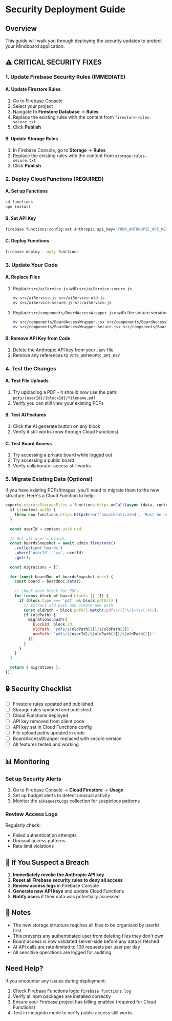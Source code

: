 # Security Deployment Guide

## Overview
This guide will walk you through deploying the security updates to protect your Mindboard application.

## ⚠️ CRITICAL SECURITY FIXES

### 1. Update Firebase Security Rules (IMMEDIATE)

#### A. Update Firestore Rules
1. Go to [Firebase Console](https://console.firebase.google.com)
2. Select your project
3. Navigate to **Firestore Database** → **Rules**
4. Replace the existing rules with the content from `firestore-rules-secure.txt`
5. Click **Publish**

#### B. Update Storage Rules
1. In Firebase Console, go to **Storage** → **Rules**
2. Replace the existing rules with the content from `storage-rules-secure.txt`
3. Click **Publish**

### 2. Deploy Cloud Functions (REQUIRED)

#### A. Set up Functions
```bash
cd functions
npm install
```

#### B. Set API Key
```bash
firebase functions:config:set anthropic.api_key="YOUR_ANTHROPIC_API_KEY"
```

#### C. Deploy Functions
```bash
firebase deploy --only functions
```

### 3. Update Your Code

#### A. Replace Files
1. Replace `src/aiService.js` with `src/aiService-secure.js`
   ```bash
   mv src/aiService.js src/aiService-old.js
   mv src/aiService-secure.js src/aiService.js
   ```

2. Replace `src/components/BoardAccessWrapper.jsx` with the secure version
   ```bash
   mv src/components/BoardAccessWrapper.jsx src/components/BoardAccessWrapper-old.jsx
   mv src/components/BoardAccessWrapper-secure.jsx src/components/BoardAccessWrapper.jsx
   ```

#### B. Remove API Key from Code
1. Delete the Anthropic API key from your `.env` file
2. Remove any references to `VITE_ANTHROPIC_API_KEY`

### 4. Test the Changes

#### A. Test File Uploads
1. Try uploading a PDF - it should now use the path: `pdfs/{userId}/{blockId}/filename.pdf`
2. Verify you can still view your existing PDFs

#### B. Test AI Features
1. Click the AI generate button on any block
2. Verify it still works (now through Cloud Functions)

#### C. Test Board Access
1. Try accessing a private board while logged out
2. Try accessing a public board
3. Verify collaborator access still works

### 5. Migrate Existing Data (Optional)

If you have existing PDFs/images, you'll need to migrate them to the new structure. Here's a Cloud Function to help:

```javascript
exports.migrateStorageFiles = functions.https.onCall(async (data, context) => {
  if (!context.auth) {
    throw new functions.https.HttpsError('unauthenticated', 'Must be authenticated');
  }
  
  const userId = context.auth.uid;
  
  // Get all user's boards
  const boardsSnapshot = await admin.firestore()
    .collection('boards')
    .where('userId', '==', userId)
    .get();
  
  const migrations = [];
  
  for (const boardDoc of boardsSnapshot.docs) {
    const board = boardDoc.data();
    
    // Check each block for PDFs
    for (const block of board.blocks || []) {
      if (block.type === 'pdf' && block.pdfUrl) {
        // Extract old path and create new path
        const oldPath = block.pdfUrl.match(/pdfs\/([^\/]+)\/(.+)/);
        if (oldPath) {
          migrations.push({
            blockId: block.id,
            oldPath: `pdfs/${oldPath[1]}/${oldPath[2]}`,
            newPath: `pdfs/${userId}/${oldPath[1]}/${oldPath[2]}`
          });
        }
      }
    }
  }
  
  return { migrations };
});
```

## 🔒 Security Checklist

- [ ] Firestore rules updated and published
- [ ] Storage rules updated and published  
- [ ] Cloud Functions deployed
- [ ] API key removed from client code
- [ ] API key set in Cloud Functions config
- [ ] File upload paths updated in code
- [ ] BoardAccessWrapper replaced with secure version
- [ ] All features tested and working

## 📊 Monitoring

### Set up Security Alerts
1. Go to Firebase Console → **Cloud Firestore** → **Usage**
2. Set up budget alerts to detect unusual activity
3. Monitor the `aiRequestLogs` collection for suspicious patterns

### Review Access Logs
Regularly check:
- Failed authentication attempts
- Unusual access patterns
- Rate limit violations

## 🚨 If You Suspect a Breach

1. **Immediately revoke the Anthropic API key**
2. **Reset all Firebase security rules to deny all access**
3. **Review access logs** in Firebase Console
4. **Generate new API keys** and update Cloud Functions
5. **Notify users** if their data was potentially accessed

## 📝 Notes

- The new storage structure requires all files to be organized by userId first
- This prevents any authenticated user from deleting files they don't own
- Board access is now validated server-side before any data is fetched
- AI API calls are rate-limited to 100 requests per user per day
- All sensitive operations are logged for auditing

## Need Help?

If you encounter any issues during deployment:
1. Check Firebase Functions logs: `firebase functions:log`
2. Verify all npm packages are installed correctly
3. Ensure your Firebase project has billing enabled (required for Cloud Functions)
4. Test in incognito mode to verify public access still works